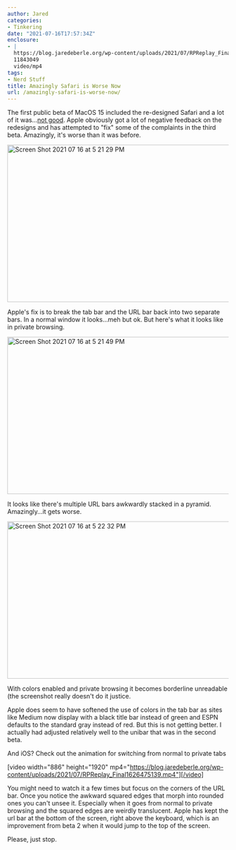 ```yaml
---
author: Jared
categories:
- Tinkering
date: "2021-07-16T17:57:34Z"
enclosure:
- |
  https://blog.jaredeberle.org/wp-content/uploads/2021/07/RPReplay_Final1626475139.mp4
  11843049
  video/mp4
tags:
- Nerd Stuff
title: Amazingly Safari is Worse Now
url: /amazingly-safari-is-worse-now/
---
```

The first public beta of MacOS 15 included the re-designed Safari and a lot of it was…<a href="https://blog.jaredeberle.org/walking-on-glass/">not good</a>. Apple obviously got a lot of negative feedback on the redesigns and has attempted to "fix" some of the complaints in the third beta. Amazingly, it's worse than it was before.

<img title="Screen Shot 2021-07-16 at 5.21.29 PM.png" src="https://blog.jaredeberle.org/wp-content/uploads/2021/07/Screen-Shot-2021-07-16-at-5.21.29-PM.png" alt="Screen Shot 2021 07 16 at 5 21 29 PM" width="599" height="357" border="0" />

Apple's fix is to break the tab bar and the URL bar back into two separate bars. In a normal window it looks…meh but ok. But here's what it looks like in private browsing.

<img title="Screen Shot 2021-07-16 at 5.21.49 PM.png" src="https://blog.jaredeberle.org/wp-content/uploads/2021/07/Screen-Shot-2021-07-16-at-5.21.49-PM.png" alt="Screen Shot 2021 07 16 at 5 21 49 PM" width="599" height="357" border="0" />

It looks like there's multiple URL bars awkwardly stacked in a pyramid. Amazingly…it gets worse.

<img title="Screen Shot 2021-07-16 at 5.22.32 PM.png" src="https://blog.jaredeberle.org/wp-content/uploads/2021/07/Screen-Shot-2021-07-16-at-5.22.32-PM.png" alt="Screen Shot 2021 07 16 at 5 22 32 PM" width="599" height="357" border="0" />

With colors enabled and private browsing it becomes borderline unreadable (the screenshot really doesn't do it justice.

Apple does seem to have softened the use of colors in the tab bar as sites like Medium now display with a black title bar instead of green and ESPN defaults to the standard gray instead of red. But this is not getting better. I actually had adjusted relatively well to the unibar that was in the second beta.

And iOS? Check out the animation for switching from normal to private tabs

[video width="886" height="1920" mp4="https://blog.jaredeberle.org/wp-content/uploads/2021/07/RPReplay_Final1626475139.mp4"][/video]

You might need to watch it a few times but focus on the corners of the URL bar. Once you notice the awkward squared edges that morph into rounded ones you can't unsee it. Especially when it goes from normal to private browsing and the squared edges are weirdly translucent. Apple has kept the url bar at the bottom of the screen, right above the keyboard, which is an improvement from beta 2 when it would jump to the top of the screen.

Please, just stop.